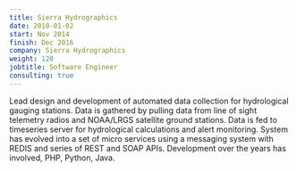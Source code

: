 ```yaml
---
title: Sierra Hydrographics
date: 2010-01-02
start: Nov 2014
finish: Dec 2016
company: Sierra Hydrographics
weight: 120
jobtitle: Software Engineer
consulting: true
---
```


Lead design and development of automated data collection for
hydrological gauging stations.  Data is gathered by pulling data from
line of sight telemetry radios and NOAA/LRGS satellite ground
stations. Data is fed to timeseries server for hydrological
calculations and alert monitoring.  System has evolved into a set of
micro services using a messaging system with REDIS and series of REST
and SOAP APIs. Development over the years has involved, PHP, Python,
Java. 
